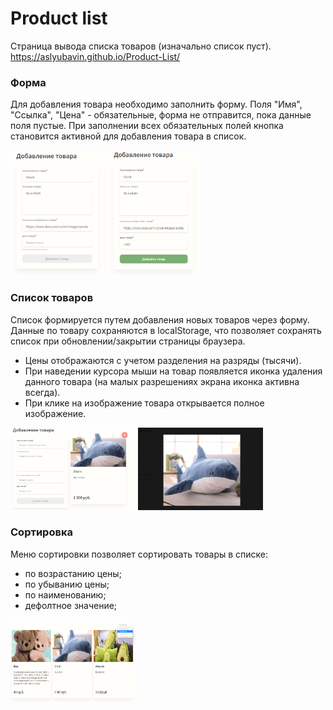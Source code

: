 # Product list
Страница вывода списка товаров (изначально список пуст).
https://aslyubavin.github.io/Product-List/

### Форма
Для добавления товара необходимо заполнить форму. Поля "Имя", "Ссылка", "Цена" - обязательные, форма не отправится, пока данные поля пустые. При заполнении всех обязательных полей кнопка становится активной для добавления товара в список.

<img src="readme/form1.png" width="150" height="200" />
<img src="readme/form2.png" width="150" height="200" />

### Список товаров
Список формируется путем добавления новых товаров через форму.
Данные по товару сохраняются в localStorage, что позволяет сохранять список при обновлении/закрытии страницы браузера.

- Цены отображаются с учетом разделения на разряды (тысячи).
- При наведении курсора мыши на товар появляется иконка удаления данного товара (на малых разрешениях экрана иконка активна всегда). 
- При клике на изображение товара открывается полное изображение.

<img src="readme/item1.png" width="200" height="132" />
<img src="readme/item2.png" width="200" height="132" />

### Сортировка
Меню сортировки позволяет сортировать товары в списке:
- по возрастанию цены;
- по убыванию цены;
- по наименованию;
- дефолтное значение;

<img src="readme/sort.png" width="200" height="132" />
